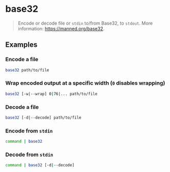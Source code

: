 # base32

> Encode or decode file or `stdin` to/from Base32, to `stdout`. More information: <https://manned.org/base32>.

## Examples

### Encode a file

```bash
base32 path/to/file
```

### Wrap encoded output at a specific width (`0` disables wrapping)

```bash
base32 [-w|--wrap] 0|76|... path/to/file
```

### Decode a file

```bash
base32 [-d|--decode] path/to/file
```

### Encode from `stdin`

```bash
command | base32
```

### Decode from `stdin`

```bash
command | base32 [-d|--decode]
```
